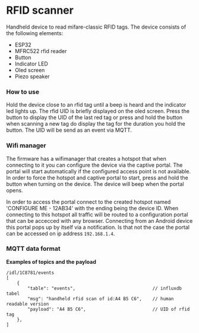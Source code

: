 # RFID scanner

Handheld device to read mifare-classic RFID tags. The device consists of the following elements:
  * ESP32
  * MFRC522 rfid reader
  * Button
  * Indicator LED
  * Oled screen
  * Piezo speaker

### How to use
Hold the device close to an rfid tag until a beep is heard and the indicator led lights up. The rfid UID is briefly displayed on the oled screen. Press the button to display the UID of the last red tag or press and hold the button when scanning a new tag do display the tag for the duration you hold the button. The UID will be send as an event via MQTT.

### Wifi manager
The firmware has a wifimanager that creates a hotspot that when connecting to it you can configure the device via the captive portal. The portal will start automatically if the configured access point is not available.  
In order to force the hotspot and captive portal to start, press and hold the button when turning on the device. The device will beep when the portal opens. 

In order to access the portal connect to the created hotspot named 'CONFIGURE ME - 12AB34'  with the ending being the device ID. When connecting to this hotspot all traffic will be routed to a configuration portal that can be accecced with any browser. Connecting from an Android device this portal pops up by itself via a notification. Is that not the case the portal can be accessed on ip address `192.168.1.4`. 

### MQTT data format
**Examples of topics and the payload**
```
/idl/1C8781/events
[
    {       
        "table": "events",                             // influxdb tabel
        "msg": "handheld rfid scan of id:A4 B5 C6",    // human readable version
        "payload": "A4 B5 C6",                         // UID of rfid tag
    },
]
```